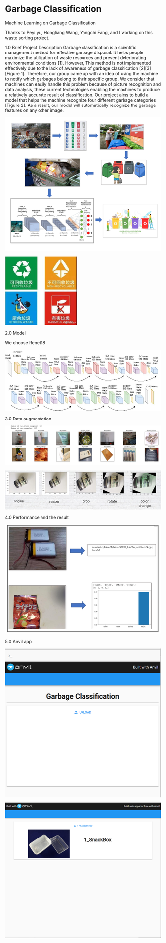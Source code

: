 # Garbage Classification
 Machine Learning on Garbage Classification



Thanks to Peyi yu, Hongliang Wang, Yangchi Fang, and I working on this waste sorting project.



1.0 Brief Project Description
Garbage classification is a scientific management method for effective garbage disposal. It helps people maximize the utilization of waste resources and prevent deteriorating environmental conditions [1]. However, This method is not implemented effectively due to the lack of awareness of garbage classification [2][3][Figure 1]. Therefore, our group came up with an idea of using the machine to notify which garbages belong to their specific group. We consider that machines can easily handle this problem because of picture recognition and data analysis, these current technologies enabling the machines to produce a relatively accurate result of classification. 
Our project aims to build a model that helps the machine recognize four different garbage categories [Figure 2]. As a result, our model will automatically recognize the garbage features on any other image.





![](./README_IMG/2.png)

<img src="./README_IMG/1.jpg" style="zoom:50%;" />



2.0 Model

We choose Renet18

![](./README_IMG/3.png)



3.0 Data augmentation 

![](./README_IMG/4.png)

![](./README_IMG/5.PNG)



4.0 Performance and the result

![](./README_IMG/6.PNG)

5.0 Anvil app

![](./README_IMG/7.PNG)

![](./README_IMG/8.png)
